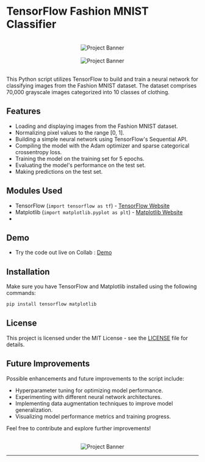 # TensorFlow Fashion MNIST Classifier

<div align="center">
  <br>
      <img src="https://github.com/RJohnPaul/Fashion_Mnist_Models/blob/ea69d23ebf38b0608e666d313f7ebf1aee9d751e/Frame%2015.png" alt="Project Banner">
  </br>
</div>

<div align="center">
  <br>
      <img src="https://github.com/RJohnPaul/Fashion_Mnist_Models/blob/265624bd37bdec443e62add66ccdd452761a0d6b/Frame-5(3).png" alt="Project Banner">
  </br>
</div>
</br>

This Python script utilizes TensorFlow to build and train a neural network for classifying images from the Fashion MNIST dataset. The dataset comprises 70,000 grayscale images categorized into 10 classes of clothing.

## Features

- Loading and displaying images from the Fashion MNIST dataset.
- Normalizing pixel values to the range [0, 1].
- Building a simple neural network using TensorFlow's Sequential API.
- Compiling the model with the Adam optimizer and sparse categorical crossentropy loss.
- Training the model on the training set for 5 epochs.
- Evaluating the model's performance on the test set.
- Making predictions on the test set.

## Modules Used

- TensorFlow (`import tensorflow as tf`) - [TensorFlow Website](https://www.tensorflow.org/)
- Matplotlib (`import matplotlib.pyplot as plt`) - [Matplotlib Website](https://matplotlib.org/)
- 
## Demo
 - Try the code out live on Collab : [Demo](https://bit.ly/fashion_mod)
   
## Installation

Make sure you have TensorFlow and Matplotlib installed using the following commands:

```bash
pip install tensorflow matplotlib
```

## License

This project is licensed under the MIT License - see the [LICENSE](LICENSE) file for details.

## Future Improvements

Possible enhancements and future improvements to the script include:

- Hyperparameter tuning for optimizing model performance.
- Experimenting with different neural network architectures.
- Implementing data augmentation techniques to improve model generalization.
- Visualizing model performance metrics and training progress.

Feel free to contribute and explore further improvements!

<div align="center">
  <br>
      <img src="https://github.com/RJohnPaul/Fashion_Mnist_Models/blob/54bb1c674e6cb892fe3d57703c30da166c22be70/Frame%2014.png" alt="Project Banner">
  </br>
</div>

---
